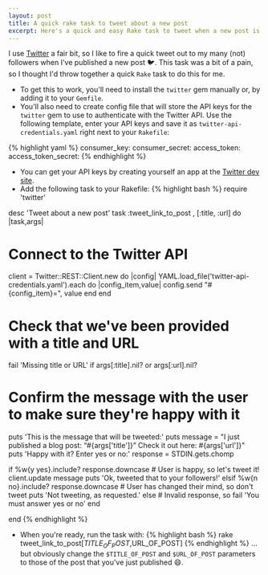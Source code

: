 ```yaml
---
layout: post
title: A quick rake task to tweet about a new post
excerpt: Here's a quick and easy Rake task to tweet when a new post is published
---
```


I use [Twitter][1] a fair bit, so I like to fire a quick tweet out to my many (not) followers when I've published a new
post :bird:. This task was a bit of a pain, so I thought I'd throw together a quick `Rake` task to do this for me.

* To get this to work, you'll need to install the `twitter` gem manually or, by adding it to your `Gemfile`.
* You'll also need to create config file that will store the API keys for the `twitter` gem to use to authenticate
with the Twitter API. Use the following template, enter your API keys and save it as `twitter-api-credentials.yaml`
right next to your `Rakefile`:

{% highlight yaml %}
consumer_key:
consumer_secret:
access_token:
access_token_secret:
{% endhighlight %}
* You can get your API keys by creating yourself an app at the [Twitter dev site][2].
* Add the following task to your Rakefile:
{% highlight bash %}
require 'twitter'

desc 'Tweet about a new post'
task :tweet_link_to_post , [:title, :url] do |task,args|

  # Connect to the Twitter API
  client = Twitter::REST::Client.new do |config|
    YAML.load_file('twitter-api-credentials.yaml').each do |config_item,value|
      config.send "#{config_item}=", value
    end
  end

  # Check that we've been provided with a title and URL
  fail 'Missing title or URL' if args[:title].nil? or args[:url].nil?

  # Confirm the message with the user to make sure they're happy with it
  puts 'This is the message that will be tweeted:'
  puts message = "I just published a blog post: “#{args['title']}” Check it out here: #{args['url']}"
  puts 'Happy with it? Enter yes or no:'
  response = STDIN.gets.chomp

  if %w{y yes}.include? response.downcase
    # User is happy, so let's tweet it!
    client.update message
    puts 'Ok, tweeted that to your followers!'
  elsif %w{n no}.include? response.downcase
    # User has changed their mind, so don't tweet
    puts 'Not tweeting, as requested.'
  else
    # Invalid response, so
    fail 'You must answer yes or no'
  end

end
{% endhighlight %}
* When you're ready, run the task with:
{% highlight bash %}
rake tweet_link_to_post[$TITLE_OF_POST,$URL_OF_POST]
{% endhighlight %}
... but obviously change the `$TITLE_OF_POST` and `$URL_OF_POST` parameters to those of the post that you've just published :smile:.

[1]: https://twitter.com/JoeNyland
[2]: https://apps.twitter.com
